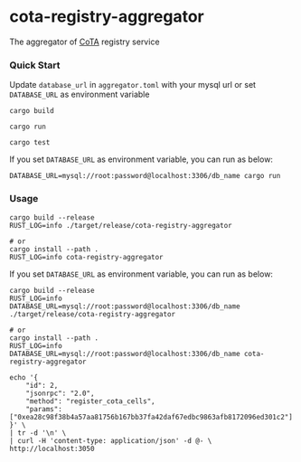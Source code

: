 # cota-registry-aggregator

The aggregator of [CoTA](https://github.com/nervina-labs/ckb-cota-scripts) registry service

### Quick Start

Update `database_url` in `aggregator.toml` with your mysql url or set `DATABASE_URL` as environment variable

```shell
cargo build

cargo run

cargo test
```

If you set `DATABASE_URL` as environment variable, you can run as below:

```shell
DATABASE_URL=mysql://root:password@localhost:3306/db_name cargo run
```

### Usage

```shell
cargo build --release
RUST_LOG=info ./target/release/cota-registry-aggregator

# or
cargo install --path .
RUST_LOG=info cota-registry-aggregator
```

If you set `DATABASE_URL` as environment variable, you can run as below:

```shell
cargo build --release
RUST_LOG=info DATABASE_URL=mysql://root:password@localhost:3306/db_name ./target/release/cota-registry-aggregator

# or
cargo install --path .
RUST_LOG=info DATABASE_URL=mysql://root:password@localhost:3306/db_name cota-registry-aggregator
```

```shell
echo '{
    "id": 2,
    "jsonrpc": "2.0",
    "method": "register_cota_cells",
    "params": ["0xea28c98f38b4a57aa81756b167bb37fa42daf67edbc9863afb8172096ed301c2"]
}' \
| tr -d '\n' \
| curl -H 'content-type: application/json' -d @- \
http://localhost:3050
```